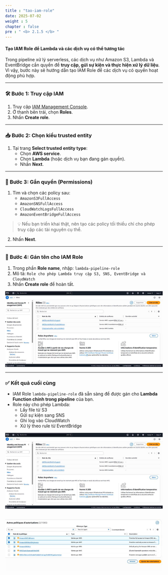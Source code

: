 ```yaml
---
title : "tao-iam-role"
date: 2025-07-02
weight : 5
chapter : false
pre : " <b> 2.1.5 </b> "
---
```


#### Tạo IAM Role để Lambda và các dịch vụ có thể tương tác

Trong pipeline xử lý serverless, các dịch vụ như Amazon S3, Lambda và EventBridge cần quyền để **truy cập, gửi sự kiện và thực hiện xử lý dữ liệu**. Vì vậy, bước này sẽ hướng dẫn tạo IAM Role để các dịch vụ có quyền hoạt động phù hợp.

---

### 🛠️ Bước 1: Truy cập IAM

1. Truy cập [IAM Management Console](https://console.aws.amazon.com/iam/).
2. Ở thanh bên trái, chọn **Roles**.
3. Nhấn **Create role**.

---

### 📥 Bước 2: Chọn kiểu trusted entity

1. Tại trang **Select trusted entity type**:
   + Chọn **AWS service**.
   + Chọn **Lambda** (hoặc dịch vụ bạn đang gán quyền).
   + Nhấn **Next**.

---

### 🔐 Bước 3: Gắn quyền (Permissions)

1. Tìm và chọn các policy sau:
   + `AmazonS3FullAccess`
   + `AmazonSNSFullAccess`
   + `CloudWatchLogsFullAccess`
   + `AmazonEventBridgeFullAccess`

> 💡 Nếu bạn triển khai thật, nên tạo các policy tối thiểu chỉ cho phép truy cập các tài nguyên cụ thể.

2. Nhấn **Next**.

---

### 📝 Bước 4: Gán tên cho IAM Role

1. Trong phần **Role name**, nhập: `lambda-pipeline-role`
2. Mô tả: `Role cho phép Lambda truy cập S3, SNS, EventBridge và CloudWatch`
3. Nhấn **Create role** để hoàn tất.

![IAM Role](/images/iam.jpg)

---

### ✅ Kết quả cuối cùng

- IAM Role `lambda-pipeline-role` đã sẵn sàng để được gán cho **Lambda Function chính trong pipeline** của bạn.
- Role này cho phép Lambda:
   + Lấy file từ S3
   + Gửi sự kiện sang SNS
   + Ghi log vào CloudWatch
   + Xử lý theo rule từ EventBridge

![IAM Role](/images/iam1.jpg)

![IAM Role](/images/iam2.jpg)
---

